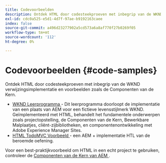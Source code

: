 ```yaml
---
title: Codevoorbeelden
description: Ontdek HTML door codesteekproeven met inbegrip van de WKND verwijzingsimplementatie en voorbeelden zoals de Componenten van de Kern.
exl-id: cdc0a525-e5d1-4d7f-97ae-b9192163caee
index: false
source-git-commit: a496d23277902a5cd573a6a8af770f27b0269f05
workflow-type: tm+mt
source-wordcount: '112'
ht-degree: 0%

---
```



# Codevoorbeelden {#code-samples}

Ontdek HTML door codesteekproeven met inbegrip van de WKND verwijzingsimplementatie en voorbeelden zoals de Componenten van de Kern.

* [ WKND Leerprogramma ](https://experienceleague.adobe.com/nl/docs/experience-manager-learn/getting-started-wknd-tutorial-develop/overview) - Dit leerprogramma doorloopt de implementatie van een plaats van AEM voor een fictieve levensstijlmerk WKND. Geïmplementeerd met HTML, behandelt het fundamentele onderwerpen zoals projectopstelling, de Componenten van de Kern, Bewerkbare Malplaatjes, cliënt-zijbibliotheken, en componentenontwikkeling met Adobe Experience Manager Sites.
* [ HTML TodoMVC Voorbeeld ](https://github.com/Adobe-Marketing-Cloud/aem-htl-sample-todomvc) - een AEM + implementatie HTL van de beroemde oefening.

Voor een best-praktijkvoorbeeld om HTML in een echt project te gebruiken, controleer de [ Componenten van de Kern van AEM ](https://experienceleague.adobe.com/nl/docs/experience-manager-core-components/using/introduction).
